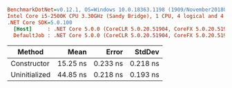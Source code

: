 ``` ini

BenchmarkDotNet=v0.12.1, OS=Windows 10.0.18363.1198 (1909/November2018Update/19H2)
Intel Core i5-2500K CPU 3.30GHz (Sandy Bridge), 1 CPU, 4 logical and 4 physical cores
.NET Core SDK=5.0.100
  [Host]     : .NET Core 5.0.0 (CoreCLR 5.0.20.51904, CoreFX 5.0.20.51904), X64 RyuJIT
  DefaultJob : .NET Core 5.0.0 (CoreCLR 5.0.20.51904, CoreFX 5.0.20.51904), X64 RyuJIT


```
|        Method |     Mean |    Error |   StdDev |
|-------------- |---------:|---------:|---------:|
|   Constructor | 15.25 ns | 0.233 ns | 0.218 ns |
| Uninitialized | 44.85 ns | 0.218 ns | 0.193 ns |
